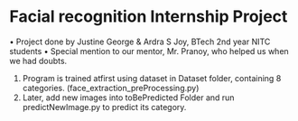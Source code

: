 # Facial recognition Internship Project

• Project done by Justine George & Ardra S Joy, BTech 2nd year NITC students
• Special mention to our mentor, Mr. Pranoy, who helped us when we had doubts.

1. Program is trained atfirst using dataset in Dataset folder, containing 8 categories. (face_extraction_preProcessing.py)
2. Later, add new images into toBePredicted Folder and run predictNewImage.py to predict its category.
